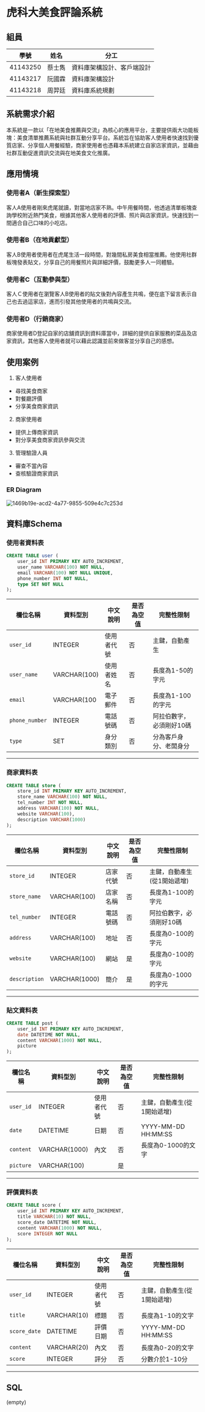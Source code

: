 # 虎科大美食評論系統

## 組員
| 學號 | 姓名 | 分工 |
|------|------|------|
| 41143250 | 蔡士雋 | 資料庫架構設計、客戶端設計 |
| 41143217 | 阮國霖 | 資料庫架構設計 |
| 41143218 | 周羿廷 | 資料庫系統規劃 |

## 系統需求介紹
本系統是一款以「在地美食推薦與交流」為核心的應用平台，主要提供兩大功能板塊：美食清單推薦系統與社群互動分享平台。系統旨在協助客人使用者快速找到優質店家、分享個人用餐經驗，商家使用者也憑藉本系統建立自家店家資訊，並藉由社群互動促進資訊交流與在地美食文化推廣。 

## 應用情境
### 使用者A（新生探索型）
客人A使用者剛來虎尾就讀，對當地店家不熟。中午用餐時間，他透過清單板塊查詢學校附近熱門美食，根據其他客人使用者的評價、照片與店家資訊，快速找到一間適合自己口味的小吃店。
### 使用者B（在地貢獻型）
客人B使用者使用者在虎尾生活一段時間，對幾間私房美食相當推薦。他使用社群板塊發表貼文，分享自己的用餐照片與詳細評價，鼓勵更多人一同體驗。
### 使用者C（互動參與型）
客人Ｃ使用者在瀏覽客人B使用者的貼文後對內容產生共鳴，便在底下留言表示自己也去過這家店，進而引發其他使用者的共鳴與交流。
### 使用者D（行銷商家）
商家使用者D登記自家的店舖資訊到資料庫當中，詳細的提供自家服務的菜品及店家資訊，其他客人使用者就可以藉此認識並前來做客並分享自己的感想。

## 使用案例
1. 客人使用者  
- 尋找美食商家  
- 對餐廳評價  
- 分享美食商家資訊  
2. 商家使用者  
- 提供上傳商家資訊  
- 對分享美食商家資訊參與交流  
3. 管理驗證人員  
- 審查不當內容  
- 查核驗證商家資訊  


### ER Diagram
![1469b19e-acd2-4a77-9855-509e4c7c253d](https://github.com/user-attachments/assets/2d087caa-00eb-4e6b-ab37-de635206e3d2)

 
## 資料庫Schema
### 使用者資料表

```sql
CREATE TABLE user (
    user_id INT PRIMARY KEY AUTO_INCREMENT,
    user_name VARCHAR(100) NOT NULL,
    email VARCHAR(100) NOT NULL UNIQUE,
    phone_number INT NOT NULL,
    type SET NOT NULL
);
```

| 欄位名稱 | 資料型別 | 中文說明 | 是否為空值 | 完整性限制 |
|----------|-------------|----------|----|--------------|
| `user_id`     | INTEGER | 使用者代號 | 否 | 主鍵，自動產生 |
| `user_name`   | VARCHAR(100) | 使用者姓名 | 否 | 長度為1-50的字元 |
| `email`  | VARCHAR(100 | 電子郵件 | 否 | 長度為1-100的字元 |
| `phone_number`  | INTEGER | 電話號碼 | 否 | 阿拉伯數字，必須剛好10碼  |
| `type`  | SET | 身分類別 | 否 | 分為客戶身分、老闆身分  |
---

### 商家資料表

```sql
CREATE TABLE store (
    store_id INT PRIMARY KEY AUTO_INCREMENT,
    store_name VARCHAR(100) NOT NULL,
    tel_number INT NOT NULL,
    address VARCHAR(100) NOT NULL,
    website VARCHAR(100),
    description VARCHAR(1000)
);
```

| 欄位名稱 | 資料型別 | 中文說明 | 是否為空值 | 完整性限制 |
|----------|-------------|----------|----|--------------|
| `store_id`     | INTEGER | 店家代號 | 否 | 主鍵，自動產生(從1開始遞增) |
| `store_name`   | VARCHAR(100) | 店家名稱 | 否 | 長度為1-100的字元 |
| `tel_number`  | INTEGER | 電話號碼 | 否 | 阿拉伯數字，必須剛好10碼 |
| `address`  | VARCHAR(100) | 地址 | 否 | 長度為0-100的字元 |
| `website`  | VARCHAR(100) | 網站 | 是 | 長度為0-100的字元 |
| `description`  | VARCHAR(1000) | 簡介 | 是 | 長度為0-1000的字元 |
---

### 貼文資料表

```sql
CREATE TABLE post (
    user_id INT PRIMARY KEY AUTO_INCREMENT,
    date DATETIME NOT NULL,
    content VARCHAR(1000) NOT NULL,
    picture
);
```

| 欄位名稱 | 資料型別 | 中文說明 | 是否為空值 | 完整性限制 |
|----------|-------------|----------|----|--------------|
| `user_id`     | INTEGER | 使用者代號 | 否 | 主鍵，自動產生(從1開始遞增) |
| `date`   | DATETIME | 日期 | 否 | YYYY-MM-DD HH:MM:SS |
| `content`  | VARCHAR(1000) | 內文 | 否 | 長度為0-1000的文字 |
| `picture`  | VARCHAR(100) | | 是 |  |
---

### 評價資料表

```sql
CREATE TABLE score (
    user_id INT PRIMARY KEY AUTO_INCREMENT,
    title VARCHAR(10) NOT NULL,
    score_date DATETIME NOT NULL,
    content VARCHAR(1000) NOT NULL,
    score INTEGER NOT NULL
);
```

| 欄位名稱 | 資料型別 | 中文說明 | 是否為空值 | 完整性限制 |
|----------|-------------|----------|----|--------------|
| `user_id`     | INTEGER | 使用者代號 | 否 | 主鍵，自動產生(從1開始遞增) |
| `title`     | VARCHAR(10) | 標題 | 否 | 長度為1-10的文字 |
| `score_date`   | DATETIME | 評價日期 | 否 | YYYY-MM-DD HH:MM:SS |
| `content`  | VARCHAR(20) | 內文 | 否 | 長度為0-20的文字 |
| `score`  | INTEGER | 評分 | 否 | 分數介於1-10分 |
---
## SQL 
(empty)


